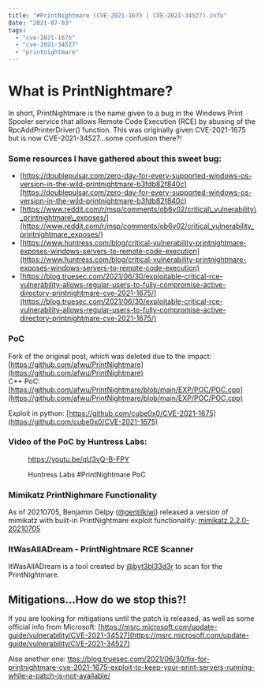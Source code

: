 ```yaml
---
title: "#PrintNightmare (CVE-2021-1675 | CVE-2021-34527).info"
date: "2021-07-03"
tags: 
  - "cve-2021-1675"
  - "cve-2021-34527"
  - "printnightmare"
---
```


# What is PrintNightmare?

In short, PrintNightmare is the name given to a bug in the Windows Print Spooler service that allows Remote Code Execution (RCE) by abusing of the RpcAddPrinterDriver() function. This was originally given CVE-2021-1675 but is now CVE-2021-34527...some confusion there?!

### Some resources I have gathered about this sweet bug:

- [https://doublepulsar.com/zero-day-for-every-supported-windows-os-version-in-the-wild-printnightmare-b3fdb82f840c](https://doublepulsar.com/zero-day-for-every-supported-windows-os-version-in-the-wild-printnightmare-b3fdb82f840c)
- [https://www.reddit.com/r/msp/comments/ob6y02/critical\_vulnerability\_printnightmare\_exposes/](https://www.reddit.com/r/msp/comments/ob6y02/critical_vulnerability_printnightmare_exposes/)
- [https://www.huntress.com/blog/critical-vulnerability-printnightmare-exposes-windows-servers-to-remote-code-execution](https://www.huntress.com/blog/critical-vulnerability-printnightmare-exposes-windows-servers-to-remote-code-execution)
- [https://blog.truesec.com/2021/06/30/exploitable-critical-rce-vulnerability-allows-regular-users-to-fully-compromise-active-directory-printnightmare-cve-2021-1675/](https://blog.truesec.com/2021/06/30/exploitable-critical-rce-vulnerability-allows-regular-users-to-fully-compromise-active-directory-printnightmare-cve-2021-1675/)

### PoC

Fork of the original post, which was deleted due to the impact: [https://github.com/afwu/PrintNightmare](https://github.com/afwu/PrintNightmare)  
C++ PoC: [https://github.com/afwu/PrintNightmare/blob/main/EXP/POC/POC.cpp](https://github.com/afwu/PrintNightmare/blob/main/EXP/POC/POC.cpp)

Exploit in python: [https://github.com/cube0x0/CVE-2021-1675](https://github.com/cube0x0/CVE-2021-1675)

### Video of the PoC by Huntress Labs:

<figure>

https://youtu.be/qU3vQ-B-FPY

<figcaption>

Huntress Labs #PrintNightmare PoC

</figcaption>



</figure>

### Mimikatz PrintNighmare Functionality

As of 20210705, Benjamin Delpy ([@gentilkiwi](https://twitter.com/gentilkiwi)) released a version of mimikatz with built-in PrintNightmare exploit functionality: [mimikatz 2.2.0-20210705](https://github.com/gentilkiwi/mimikatz/releases/tag/2.2.0-20210705)

### ItWasAllADream - PrintNightmare RCE Scanner

ItWasAllADream is a tool created by [@byt3bl33d3r](https://twitter.com/byt3bl33d3r) to scan for the PrintNightmare.

## Mitigations...How do we stop this?!

If you are looking for mitigations until the patch is released, as well as some official info from Microsoft: [https://msrc.microsoft.com/update-guide/vulnerability/CVE-2021-34527](https://msrc.microsoft.com/update-guide/vulnerability/CVE-2021-34527)

Also another one: [ttps://blog.truesec.com/2021/06/30/fix-for-printnightmare-cve-2021-1675-exploit-to-keep-your-print-servers-running-while-a-patch-is-not-available/](ttps://blog.truesec.com/2021/06/30/fix-for-printnightmare-cve-2021-1675-exploit-to-keep-your-print-servers-running-while-a-patch-is-not-available/)
